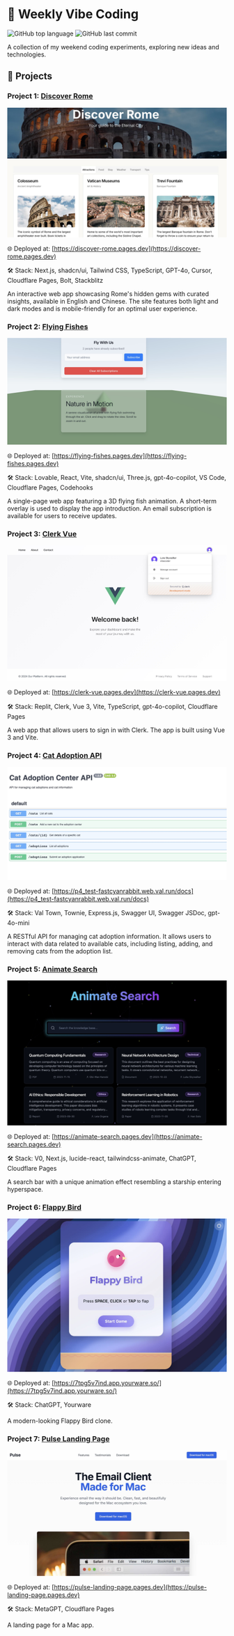 # 🌊 Weekly Vibe Coding

![GitHub top language](https://img.shields.io/github/languages/top/YiweiShen/weekly-vibe-coding)
![GitHub last commit](https://img.shields.io/github/last-commit/YiweiShen/weekly-vibe-coding)

A collection of my weekend coding experiments, exploring new ideas and technologies.

## 🚀 Projects

### Project 1: [Discover Rome](https://github.com/YiweiShen/weekly-vibe-coding/tree/main/projects/project_1_discover_rome)

![](./projects/project_1_discover_rome/img/project_1.jpg)

🌐 Deployed at: [https://discover-rome.pages.dev](https://discover-rome.pages.dev)

🛠️ Stack: Next.js, shadcn/ui, Tailwind CSS, TypeScript, GPT-4o, Cursor, Cloudflare Pages, Bolt, Stackblitz

An interactive web app showcasing Rome's hidden gems with curated insights, available in English and Chinese. The site features both light and dark modes and is mobile-friendly for an optimal user experience.

### Project 2: [Flying Fishes](https://github.com/YiweiShen/weekly-vibe-coding/tree/main/projects/project_2_flying_fishes)

![](./projects/project_2_flying_fishes/src/img/project_2.jpg)

🌐 Deployed at: [https://flying-fishes.pages.dev](https://flying-fishes.pages.dev)

🛠️ Stack: Lovable, React, Vite, shadcn/ui, Three.js, gpt-4o-copilot, VS Code, Cloudflare Pages, Codehooks

A single-page web app featuring a 3D flying fish animation. A short-term overlay is used to display the app introduction. An email subscription is available for users to receive updates.

### Project 3: [Clerk Vue](https://github.com/YiweiShen/weekly-vibe-coding/tree/main/projects/project_3_clerk_vue)

![](./projects/project_3_clerk_vue/img/after_login.jpg)

🌐 Deployed at: [https://clerk-vue.pages.dev](https://clerk-vue.pages.dev)

🛠️ Stack: Replit, Clerk, Vue 3, Vite, TypeScript, gpt-4o-copilot, Cloudflare Pages

A web app that allows users to sign in with Clerk. The app is built using Vue 3 and Vite.

### Project 4: [Cat Adoption API](https://github.com/YiweiShen/weekly-vibe-coding/tree/main/projects/project_4_cat_adoption_api)

![](./projects/project_4_cat_adoption_api/img/project_4_cat_adoption_api.jpg)

🌐 Deployed at: [https://p4_test-fastcyanrabbit.web.val.run/docs](https://p4_test-fastcyanrabbit.web.val.run/docs)

🛠️ Stack: Val Town, Townie, Express.js, Swagger UI, Swagger JSDoc, gpt-4o-mini

A RESTful API for managing cat adoption information. It allows users to interact with data related to available cats, including listing, adding, and removing cats from the adoption list.

### Project 5: [Animate Search](https://github.com/YiweiShen/weekly-vibe-coding/tree/main/projects/project_5_animate_search)

![](./projects/project_5_animate_search/img/animate_search.jpg)

🌐 Deployed at: [https://animate-search.pages.dev](https://animate-search.pages.dev)

🛠️ Stack: V0, Next.js, lucide-react, tailwindcss-animate, ChatGPT, Cloudflare Pages

A search bar with a unique animation effect resembling a starship entering hyperspace.

### Project 6: [Flappy Bird](https://github.com/YiweiShen/weekly-vibe-coding/tree/main/projects/project_6_flappy_bird)

![](./projects/project_6_flappy_bird/img/flappy_bird.jpg)

🌐 Deployed at: [https://7tpg5v7ind.app.yourware.so/](https://7tpg5v7ind.app.yourware.so/)

🛠️ Stack: ChatGPT, Yourware

A modern-looking Flappy Bird clone.

### Project 7: [Pulse Landing Page](https://github.com/YiweiShen/weekly-vibe-coding/tree/main/projects/project_7_pulse_landing_page)

![](./projects/project_7_pulse_landing_page/img/pulse_landing_page.jpg)

🌐 Deployed at: [https://pulse-landing-page.pages.dev](https://pulse-landing-page.pages.dev)

🛠️ Stack: MetaGPT, Cloudflare Pages

A landing page for a Mac app.
